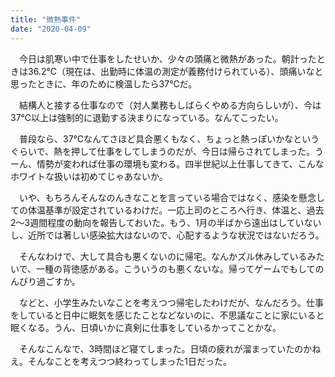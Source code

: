 ```yaml
---
title: "微熱事件"
date: "2020-04-09"
---
```


　今日は肌寒い中で仕事をしたせいか、少々の頭痛と微熱があった。朝計ったときは36.2℃（現在は、出勤時に体温の測定が義務付けられている）、頭痛いなと思ったときに、年のために検温したら37℃だ。

　結構人と接する仕事なので（対人業務もしばらくやめる方向らしいが）、今は37℃以上は強制的に退勤する決まりになっている。なんてこったい。

　普段なら、37℃なんてさほど具合悪くもなく、ちょっと熱っぽいかなというぐらいで、熱を押して仕事をしてしまうのだが、今日は帰らされてしまった。うーん、情勢が変われば仕事の環境も変わる。四半世紀以上仕事してきて、こんなホワイトな扱いは初めてじゃあないか。

　いや、もちろんそんなのんきなことを言っている場合ではなく、感染を懸念しての体温基準が設定されているわけだ。一応上司のところへ行き、体温と、過去2～3週間程度の動向を報告しておいた。もう、1月の半ばから遠出はしていないし、近所では著しい感染拡大はないので、心配するような状況ではないだろう。

　そんなわけで、大して具合も悪くないのに帰宅。なんかズル休みしているみたいで、一種の背徳感がある。こういうのも悪くないな。帰ってゲームでもしてのんびり過ごすか。

　などと、小学生みたいなことを考えつつ帰宅したわけだが、なんだろう。仕事をしていると日中に眠気を感じたことなどないのに、不思議なことに家にいると眠くなる。うん、日頃いかに真剣に仕事をしているかってことかな。

　そんなこんなで、3時間ほど寝てしまった。日頃の疲れが溜まっていたのかねえ。そんなことを考えつつ終わってしまった1日だった。
